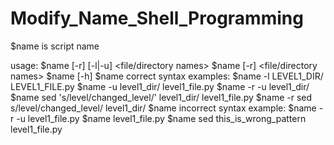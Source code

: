 # Modify_Name_Shell_Programming

$name is script name

usage:
    $name [-r] [-l|-u] <file/directory names>
    $name [-r] <sed pattern> <file/directory names>
    $name [-h]
$name correct syntax examples:
    $name -l LEVEL1_DIR/ LEVEL1_FILE.py
    $name -u level1_dir/ level1_file.py
    $name -r -u level1_dir/
    $name sed 's/level/changed_level/' level1_dir/ level1_file.py
    $name -r sed s/level/changed_level/ level1_dir/
$name incorrect syntax example:
    $name -r -u level1_file.py
    $name level1_file.py
    $name sed this_is_wrong_pattern level1_file.py
